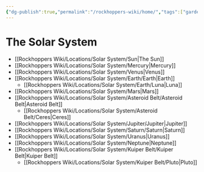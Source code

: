 ```yaml
---
{"dg-publish":true,"permalink":"/rockhoppers-wiki/home/","tags":["gardenEntry"]}
---
```


# The Solar System
- [[Rockhoppers Wiki/Locations/Solar System/Sun\|The Sun]]
- [[Rockhoppers Wiki/Locations/Solar System/Mercury\|Mercury]]
- [[Rockhoppers Wiki/Locations/Solar System/Venus\|Venus]]
- [[Rockhoppers Wiki/Locations/Solar System/Earth/Earth\|Earth]]
	- [[Rockhoppers Wiki/Locations/Solar System/Earth/Luna\|Luna]]
- [[Rockhoppers Wiki/Locations/Solar System/Mars\|Mars]]
- [[Rockhoppers Wiki/Locations/Solar System/Asteroid Belt/Asteroid Belt\|Asteroid Belt]]
	- [[Rockhoppers Wiki/Locations/Solar System/Asteroid Belt/Ceres\|Ceres]]
- [[Rockhoppers Wiki/Locations/Solar System/Jupiter/Jupiter\|Jupiter]]
- [[Rockhoppers Wiki/Locations/Solar System/Saturn/Saturn\|Saturn]]
- [[Rockhoppers Wiki/Locations/Solar System/Uranus\|Uranus]]
- [[Rockhoppers Wiki/Locations/Solar System/Neptune\|Neptune]]
- [[Rockhoppers Wiki/Locations/Solar System/Kuiper Belt/Kuiper Belt\|Kuiper Belt]]
	- [[Rockhoppers Wiki/Locations/Solar System/Kuiper Belt/Pluto\|Pluto]]
